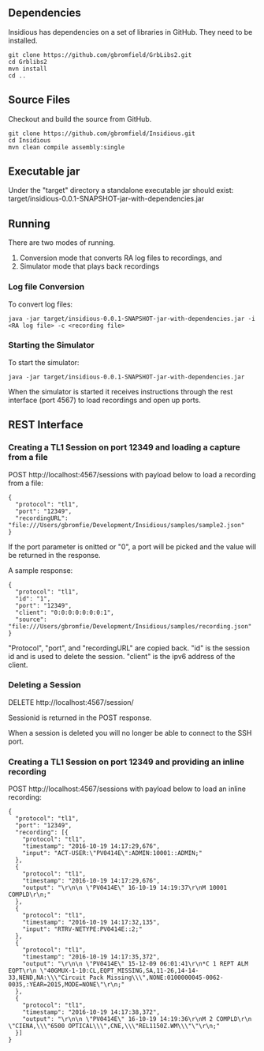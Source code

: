 ## Dependencies
Insidious has dependencies on a set of libraries in GitHub. They need to be installed.

    git clone https://github.com/gbromfield/GrbLibs2.git
    cd Grblibs2
    mvn install
    cd ..

## Source Files
Checkout and build the source from GitHub.

    git clone https://github.com/gbromfield/Insidious.git
    cd Insidious
    mvn clean compile assembly:single

## Executable jar
Under the "target" directory a standalone executable jar should exist: 
target/insidious-0.0.1-SNAPSHOT-jar-with-dependencies.jar

## Running
There are two modes of running. 

1. Conversion mode that converts RA log files to recordings, and 
2. Simulator mode that plays back recordings

### Log file Conversion
To convert log files:

    java -jar target/insidious-0.0.1-SNAPSHOT-jar-with-dependencies.jar -i <RA log file> -c <recording file>

### Starting the Simulator
To start the simulator:

    java -jar target/insidious-0.0.1-SNAPSHOT-jar-with-dependencies.jar

When the simulator is started it receives instructions through the rest interface (port 4567) to load recordings 
and open up ports.

## REST Interface

### Creating a TL1 Session on port 12349 and loading a capture from a file
POST http://localhost:4567/sessions with payload below to load a recording from a file:

    {
      "protocol": "tl1",
      "port": "12349",
      "recordingURL": "file:///Users/gbromfie/Development/Insidious/samples/sample2.json"
    }

If the port parameter is onitted or "0", a port will be picked and the value will be returned in the response.

A sample response:

    {
      "protocol": "tl1",
      "id": "1",
      "port": "12349",
      "client": "0:0:0:0:0:0:0:1",
      "source": "file:///Users/gbromfie/Development/Insidious/samples/recording.json"
    }

"Protocol", "port", and "recordingURL" are copied back. "id" is the session id and is used to delete the session.
"client" is the ipv6 address of the client.

### Deleting a Session
DELETE http://localhost:4567/session/<sessionid>

Sessionid is returned in the POST response.

When a session is deleted you will no longer be able to connect to the SSH port.

### Creating a TL1 Session on port 12349 and providing an inline recording
POST http://localhost:4567/sessions with payload below to load an inline recording:

    {
      "protocol": "tl1",
      "port": "12349",
      "recording": [{
        "protocol": "tl1",
        "timestamp": "2016-10-19 14:17:29,676",
        "input": "ACT-USER:\"PV0414E\":ADMIN:10001::ADMIN;"
      },
      {
        "protocol": "tl1",
        "timestamp": "2016-10-19 14:17:29,676",
        "output": "\r\n\n \"PV0414E\" 16-10-19 14:19:37\r\nM 10001 COMPLD\r\n;"
      },
      {
        "protocol": "tl1",
        "timestamp": "2016-10-19 14:17:32,135",
        "input": "RTRV-NETYPE:PV0414E::2;"
      },
      {
        "protocol": "tl1",
        "timestamp": "2016-10-19 14:17:35,372",
        "output": "\r\n\n \"PV0414E\" 15-12-09 06:01:41\r\n*C 1 REPT ALM EQPT\r\n \"40GMUX-1-10:CL,EQPT_MISSING,SA,11-26,14-14-33,NEND,NA:\\\"Circuit Pack Missing\\\",NONE:0100000045-0062-0035,:YEAR=2015,MODE=NONE\"\r\n;"
      },
      { 
        "protocol": "tl1",
        "timestamp": "2016-10-19 14:17:38,372",
        "output": "\r\n\n \"PV0414E\" 16-10-19 14:19:36\r\nM 2 COMPLD\r\n \"CIENA,\\\"6500 OPTICAL\\\",CNE,\\\"REL1150Z.WM\\\"\"\r\n;"
      }]
    }

